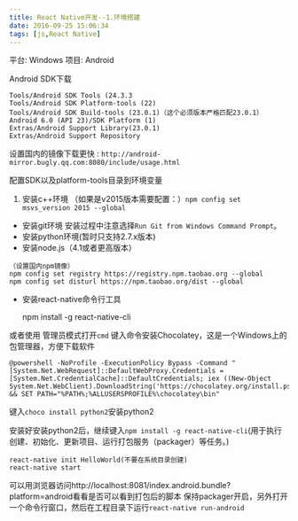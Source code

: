 ```yaml
---
title: React Native开发--1.环境搭建
date: 2016-09-25 15:06:34
tags: [js,React Native]
---
```


平台: Windows
项目: Android

Android SDK下载

	Tools/Android SDK Tools (24.3.3
	Tools/Android SDK Platform-tools (22)
	Tools/Android SDK Build-tools (23.0.1)（这个必须版本严格匹配23.0.1）
	Android 6.0 (API 23)/SDK Platform (1)
	Extras/Android Support Library(23.0.1)
	Extras/Android Support Repository

设置国内的镜像下载更快 : `http://android-mirror.bugly.qq.com:8080/include/usage.html`

配置SDK以及platform-tools目录到环境变量

1.  安装c++环境
（如果是v2015版本需要配置：）`npm config set msvs_version 2015 --global`
* 安装git环境
安装过程中注意选择`Run Git from Windows Command Prompt`。
* 安装python环境(暂时只支持2.7.x版本)
* 安装node.js（4.1或者更高版本）
```
（设置国内npm镜像）
npm config set registry https://registry.npm.taobao.org --global
npm config set disturl https://npm.taobao.org/dist --global
```
* 安装react-native命令行工具

	npm install -g react-native-cli

或者使用
管理员模式打开`cmd`
键入命令安装Chocolatey，这是一个Windows上的包管理器，方便下载软件

```
@powershell -NoProfile -ExecutionPolicy Bypass -Command "[System.Net.WebRequest]::DefaultWebProxy.Credentials = [System.Net.CredentialCache]::DefaultCredentials; iex ((New-Object System.Net.WebClient).DownloadString('https://chocolatey.org/install.ps1'))" && SET PATH="%PATH%;%ALLUSERSPROFILE%\chocolatey\bin"
```

键入`choco install python2`安装python2


安装好安装python2后，继续键入`npm install -g react-native-cli`(用于执行创建、初始化、更新项目、运行打包服务（packager）等任务。)

	react-native init HelloWorld(不要在系统目录创建)
	react-native start
可以用浏览器访问http://localhost:8081/index.android.bundle?platform=android看看是否可以看到打包后的脚本
保持packager开启，另外打开一个命令行窗口，然后在工程目录下运行`react-native run-android`